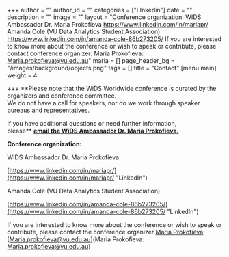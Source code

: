 +++
author = ""
author_id = ""
categories = ["LInkedin"]
date = ""
description = ""
image = ""
layout = "Conference organization:  WIDS Ambassador Dr. Maria Prokofieva  https://www.linkedin.com/in/mariapr/  Amanda Cole (VU Data Analytics Student Association)  https://www.linkedin.com/in/amanda-cole-86b273205/  If you are interested to know more about the conference or wish to speak or contribute, please contact conference organizer:  Maria Prokofieva: Maria.prokofieva@vu.edu.au"
maria = []
page_header_bg = "/images/background/objects.png"
tags = []
title = "Contact"
[menu.main]
weight = 4

+++
\**Please note that the WiDS Worldwide conference is curated by the organizers and conference committee.  
We do not have a call for speakers, nor do we work through speaker bureaus and representatives.

If you have additional questions or need further information,  
​please** [**e**](mailto:widsconference@stanford.edu)[**mail the WiDS Ambassador Dr. Maria Prokofieva.**]()

**Conference organization:**

WIDS Ambassador Dr. Maria Prokofieva

[https://www.linkedin.com/in/mariapr/](https://www.linkedin.com/in/mariapr/ "LinkedIn")

Amanda Cole (VU Data Analytics Student Association)

[https://www.linkedin.com/in/amanda-cole-86b273205/](https://www.linkedin.com/in/amanda-cole-86b273205/ "LinkedIn")

If you are interested to know more about the conference or wish to speak or contribute, please contact the conference organizer [Maria Prokofieva](): [Maria.prokofieva@vu.edu.au](Maria Prokofieva: Maria.prokofieva@vu.edu.au)

    